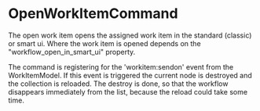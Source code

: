 # OpenWorkItemCommand

The open work item opens the assigned work item in the standard (classic) or smart ui. Where the
work item is opened depends on the "workflow_open_in_smart_ui" property.

The command is registering for the 'workitem:sendon' event from the WorkItemModel.
If this event is triggered the current node is destroyed 
and the collection is reloaded.
The destroy is done, so that the workflow disappears immediately from the list,
because the reload could take some time.